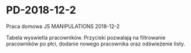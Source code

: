# PD-2018-12-2
Praca domowa JS MANIPULATIONS 2018-12-2

Tabela wyswietla pracowników. Przyciski pozwalają na filtrowanie pracowników po płci, dodanie nowego pracownika oraz odświeżenie listy.

